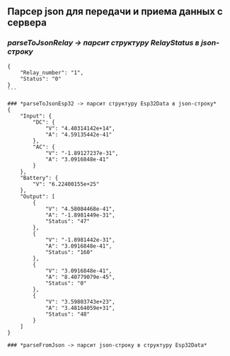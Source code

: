## Парсер json для передачи и приема данных с сервера

### *parseToJsonRelay -> парсит структуру RelayStatus в json-строку*
````
{
    "Relay_number": "1",
    "Status": "0"
}
```

### *parseToJsonEsp32 -> парсит структуру Esp32Data в json-строку*
{
    "Input": {
        "DC": {
            "V": "4.40314142e+14",
            "A": "4.59135442e-41"
        },
        "AC": {
            "V": "-1.89127237e-31",
            "A": "3.0916848e-41"
        }
    },
    "Battery": {
        "V": "6.22400155e+25"
    },
    "Output": [
        {
            "V": "4.58084468e-41",
            "A": "-1.8981449e-31",
            "Status": "47"
        },
        {
            "V": "-1.8981442e-31",
            "A": "3.0916848e-41",
            "Status": "160"
        },
        {
            "V": "3.0916848e-41",
            "A": "8.40779079e-45",
            "Status": "0"
        },
        {
            "V": "3.59803743e+23",
            "A": "3.48164059e+31",
            "Status": "48"
        }
    ]
}

### *parseFromJson -> парсит json-строку в структуру Esp32Data*
